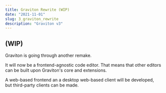 ```yaml
---
title: Graviton Rewrite (WIP)
date: "2021-11-01"
slug: 3_graviton_rewrite
description: "Graviton v3"
---
```


## (WIP)

Graviton is going through another remake.

It will now be a frontend-agnostic code editor. That means that other editors can be built upon Graviton's core and extensions.

 A web-based frontend an a desktop web-based client will be developed, but third-party clients can be made.




